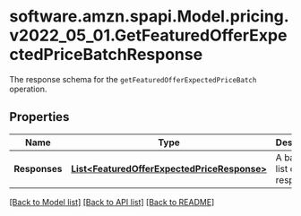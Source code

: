 # software.amzn.spapi.Model.pricing.v2022_05_01.GetFeaturedOfferExpectedPriceBatchResponse
The response schema for the `getFeaturedOfferExpectedPriceBatch` operation.

## Properties

Name | Type | Description | Notes
------------ | ------------- | ------------- | -------------
**Responses** | [**List&lt;FeaturedOfferExpectedPriceResponse&gt;**](FeaturedOfferExpectedPriceResponse.md) | A batched list of FOEP responses. | [optional] 

[[Back to Model list]](../README.md#documentation-for-models) [[Back to API list]](../README.md#documentation-for-api-endpoints) [[Back to README]](../README.md)

